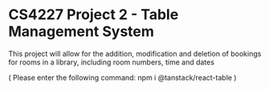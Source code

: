 # CS4227 Project 2 - Table Management System



This project will allow for the addition, modification and deletion of bookings for rooms in a library, including room numbers, time and dates

( Please enter the following command: 
 npm i @tanstack/react-table )
